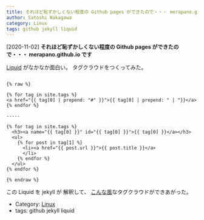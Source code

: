 ```yaml
---
title: それほど恥ずかしくない程度の Github pages ができたので・・・ merapano.github.io です
author: Satoshi Nakagawa
category: Linux
tags: github jekyll liquid
---
```


[2020-11-02] **それほど恥ずかしくない程度の Github pages ができたので・・・ merapano.github.io です** 

 [Liquid](http://jekyllrb-ja.github.io/docs/liquid/)
がなかなか面白い。
タグクラウドをつくってみた。

```liquid

{% raw %}

{% for tag in site.tags %}
<a href="{{ tag[0] | prepend: "#" }}">{{ tag[0] | prepend: " | "}}</a>{% endfor %}

-----

{% for tag in site.tags %}
  <h3><a name="{{ tag[0] }}" id="{{ tag[0] }}">{{ tag[0] }}</a></h3>
  <ul>
    {% for post in tag[1] %}
      <li><a href="{{ post.url }}">{{ post.title }}</a>
      </li>
    {% endfor %} 
  </ul>
{% endfor %}

{% endraw %}

```

 この Liquid を jekyll が
解釈して、
[こんな風](https://merapano.github.io/tags.html)なタグクラウドができあがった。

- Category: [Linux](https://merapano.github.io/categories.html#Linux)
- tags: github jekyll liquid
